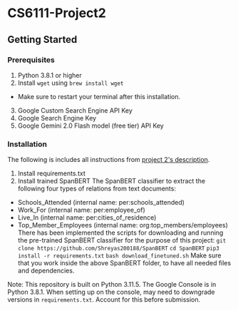 # CS6111-Project2
## Getting Started

### Prerequisites
1. Python 3.8.1 or higher
2. Install `wget` using `brew install wget`
  - Make sure to restart your terminal after this installation.
3. Google Custom Search Engine API Key
4. Google Search Engine Key
5. Google Gemini 2.0 Flash model (free tier) API Key

### Installation
The following is includes all instructions from [project 2's description](https://www.cs.columbia.edu/~gravano/cs6111/Proj2/).
1. Install requirements.txt
2. Install trained SpanBERT
  The SpanBERT classifier to extract the following four types of relations from text documents:
  - Schools_Attended (internal name: per:schools_attended)
  - Work_For (internal name: per:employee_of)
  - Live_In (internal name: per:cities_of_residence)
  - Top_Member_Employees (internal name: org:top_members/employees)
  There has been  implemented the scripts for downloading and running the pre-trained SpanBERT classifier for the purpose of this project:
  `git clone https://github.com/Shreyas200188/SpanBERT`
  `cd SpanBERT`
  `pip3 install -r requirements.txt`
  `bash download_finetuned.sh`
  Make sure that you work inside the above SpanBERT folder, to have all needed files and dependencies.


Note: This repository is built on Python 3.11.5. The Google Console is in Python 3.8.1. When setting up on the console, may need to downgrade versions in `requirements.txt`. Account for this before submission.